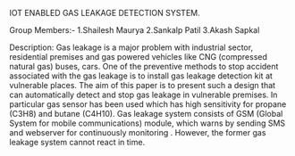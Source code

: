 
IOT ENABLED GAS LEAKAGE DETECTION SYSTEM.

Group Members:-
1.Shailesh Maurya
2.Sankalp Patil
3.Akash Sapkal

Description: Gas leakage is a major problem with industrial sector, residential premises and gas powered
vehicles like CNG (compressed natural gas) buses, cars. One of the preventive methods
to stop accident associated with the gas leakage is to install gas leakage detection kit at
vulnerable places. The aim of this paper is to present such a design that can automatically
detect and stop gas leakage in vulnerable premises. In particular gas sensor has been used
which has high sensitivity for propane (C3H8) and butane (C4H10). Gas leakage system
consists of GSM (Global System for mobile communications) module, which warns by sending
SMS and webserver for continuously monitoring . However, the former gas leakage system
cannot react in time.
